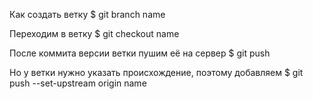 Как создать ветку
        $  git branch name

Переходим в ветку
        $ git checkout name

После коммита версии ветки пушим её на сервер
        $ git push

Но у ветки нужно указать происхождение, поэтому добавляем
        $ git push --set-upstream origin name
